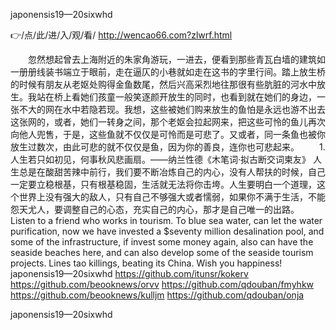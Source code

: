 
japonensis19—20sixwhd




👉/点/此/进/入/观/看/ http://wencao66.com?zlwrf.html




　　忽然想起曾去上海附近的朱家角游玩，一进去，便看到那些青瓦白墙的建筑如一册册线装书端立于眼前，走在逼仄的小巷就如走在这书的字里行间。踏上放生桥的时候有朋友从老妪处购得金鱼数尾，然后兴高采烈地往那很有些肮脏的河水中放生。我站在桥上看她们孩童一般笑逐颜开放生的同时，也看到就在她们的身边，一张不大的网在水中若隐若现。我想，这些被她们购来放生的鱼怕是永远也游不出去这张网的，或者，她们一转身之间，那个老妪会拉起网来，把这些可怜的鱼儿再次向他人兜售，于是，这些鱼就不仅仅是可怜而是可悲了。又或者，同一条鱼也被你放生过数次，由此可悲的就不仅仅是鱼，因为你的善良，连你也可悲起来。
　　1.人生若只如初见，何事秋风悲画扇。——纳兰性德《木笔词·拟古断交词柬友》
人生总是在酸甜苦辣中前行，我们要不断冶炼自己的内心，没有人帮扶的时候，自己一定要立稳根基，只有根基稳固，生活就无法将你击垮。人生要明白一个道理，这个世界上没有强大的敌人，只有自己不够强大或者懦弱，如果你不满于生活，不能怨天尤人，要调整自己的心态，充实自己的内心，那才是自己唯一的出路。
Listen to a friend who works in tourism.
To blue sea water, can let the water purification, now we have invested a $seventy million desalination pool, and some of the infrastructure, if invest some money again, also can have the seaside beaches here, and can also develop some of the seaside tourism projects.
Lines tao killings, beating its China.
Wish you happiness!
japonensis19—20sixwhd https://github.com/itunsr/kokerv
https://github.com/beooknews/orvv
https://github.com/qdouban/fmyhkw
https://github.com/beooknews/kulljm
https://github.com/qdouban/onja





japonensis19—20sixwhd
